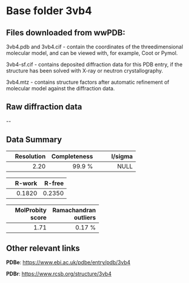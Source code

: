 # Base folder 3vb4

## Files downloaded from wwPDB:

3vb4.pdb and 3vb4.cif - contain the coordinates of the threedimensional molecular model, and can be viewed with, for example, Coot or Pymol.

3vb4-sf.cif - contains deposited diffraction data for this PDB entry, if the structure has been solved with X-ray or neutron crystallography.

3vb4.mtz - contains structure factors after automatic refinement of molecular model against the diffraction data.

## Raw diffraction data

--<br> 

## Data Summary
|   | Resolution | Completeness| I/sigma |
|---|-------------:|----------------:|--------------:|
|   |2.20|99.9  %|<img width=50/>NULL |

|   | **R-work**| **R-free**   
|---|-------------:|----------------:|           
||0.1820|0.2350|

|   |**MolProbity<br>score**| **Ramachandran<br>outliers** 
|---|-------------:|----------------:|
||1.71|0.17 %|

## Other relevant links 
**PDBe**:  https://www.ebi.ac.uk/pdbe/entry/pdb/3vb4
 
**PDBr**: https://www.rcsb.org/structure/3vb4 


